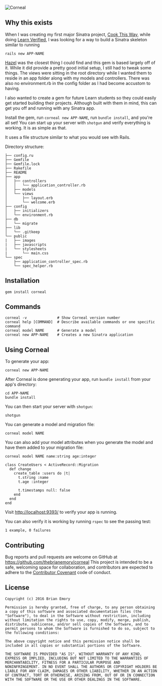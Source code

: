 ![Corneal](http://thebrianemory.github.io/corneal/images/corneal-small.png)

## Why this exists

When I was creating my first major Sinatra project, [Cook This Way](https://github.com/thebrianemory/cook-this-way), while doing [Learn Verified](https://learn.co/with/thebrianemory), I was looking for a way to build a Sinatra skeleton similar to running

    rails new APP-NAME

[Hazel](https://github.com/c7/hazel) was the closest thing I could find and this gem is based largely off of it. While it did provide a pretty good initial setup, I still had to tweak some things. The views were sitting in the root directory while I wanted them to reside in an app folder along with my models and controllers. There was also no environment.rb in the config folder as I had become accustom to having.

I also wanted to create a gem for future Learn students so they could easily get started building their projects. Although built with them in mind, this can get you off and running with any Sinatra app.

Install the gem, run `corneal new APP-NAME`, run `bundle install`, and you're all set! You can start up your server with `shotgun` and verify everything is working. It is as simple as that.

It uses a file structure similar to what you would see with Rails.

Directory structure:
```
├── config.ru
├── Gemfile
├── Gemfile.lock
├── Rakefile
├── README
├── app
│   ├── controllers
│   │   └── application_controller.rb
│   ├── models
│   └── views
│       ├── layout.erb
│       └── welcome.erb
├── config
│   ├── initializers
│   └── environment.rb
├── db
│   └── migrate
├── lib
│   └── .gitkeep
└── public
|   ├── images
|   ├── javascripts
|   └── stylesheets
|       └── main.css
└── spec
    ├── application_controller_spec.rb
    └── spec_helper.rb
```


## Installation

    gem install corneal

## Commands
```
corneal -v              # Show Corneal version number
corneal help [COMMAND]  # Describe available commands or one specific command
corneal model NAME      # Generate a model
corneal new APP-NAME    # Creates a new Sinatra application
```

## Using Corneal

To generate your app:

    corneal new APP-NAME

After Corneal is done generating your app, run `bundle install` from your app's directory:

    cd APP-NAME
    bundle install

You can then start your server with `shotgun`:

    shotgun

You can generate a model and migration file:

    corneal model NAME

You can also add your model attributes when you generate the model and have them added to your migration file:

    corneal model NAME name:string age:integer

```
class CreateUsers < ActiveRecord::Migration
  def change
    create_table :users do |t|
      t.string :name
      t.age :integer

      t.timestamps null: false
    end
  end
end
```

Visit [http://localhost:9393/](http://localhost:9393/) to verify your app is running.

You can also verify it is working by running `rspec` to see the passing test:

    1 example, 0 failures

## Contributing

Bug reports and pull requests are welcome on GitHub at https://github.com/thebrianemory/corneal This project is intended to be a safe, welcoming space for collaboration, and contributors are expected to adhere to the [Contributor Covenant](http://contributor-covenant.org) code of conduct.

## License

    Copyright (c) 2016 Brian Emory

    Permission is hereby granted, free of charge, to any person obtaining
    a copy of this software and associated documentation files (the
    "Software"), to deal in the Software without restriction, including
    without limitation the rights to use, copy, modify, merge, publish,
    distribute, sublicense, and/or sell copies of the Software, and to
    permit persons to whom the Software is furnished to do so, subject to
    the following conditions:

    The above copyright notice and this permission notice shall be
    included in all copies or substantial portions of the Software.

    THE SOFTWARE IS PROVIDED "AS IS", WITHOUT WARRANTY OF ANY KIND,
    EXPRESS OR IMPLIED, INCLUDING BUT NOT LIMITED TO THE WARRANTIES OF
    MERCHANTABILITY, FITNESS FOR A PARTICULAR PURPOSE AND
    NONINFRINGEMENT. IN NO EVENT SHALL THE AUTHORS OR COPYRIGHT HOLDERS BE
    LIABLE FOR ANY CLAIM, DAMAGES OR OTHER LIABILITY, WHETHER IN AN ACTION
    OF CONTRACT, TORT OR OTHERWISE, ARISING FROM, OUT OF OR IN CONNECTION
    WITH THE SOFTWARE OR THE USE OR OTHER DEALINGS IN THE SOFTWARE.

